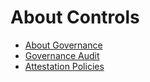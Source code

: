 # About Controls

- [About Governance](https://github.com/vamsi8500/Controls/blob/main/governance/001-about-governance.md)
- [Governance Audit](https://github.com/vamsi8500/Controls/blob/main/governance/002-Governance-Audit.md)
- [Attestation Policies](https://github.com/vamsi8500/Controls/blob/main/Attestation/Attestation-Policies.md)
